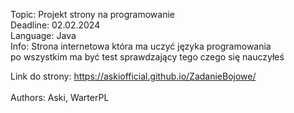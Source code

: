 Topic: Projekt strony na programowanie<br>
Deadline: 02.02.2024<br>
Language: Java<br>
Info: Strona internetowa która ma uczyć języka programowania<br>
po wszystkim ma być test sprawdzający tego czego się nauczyłeś<br>

Link do strony: https://askiofficial.github.io/ZadanieBojowe/<br><br>
Authors: Aski, WarterPL<br>
